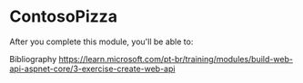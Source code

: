 # ContosoPizza
After you complete this module, you'll be able to:

Bibliography
https://learn.microsoft.com/pt-br/training/modules/build-web-api-aspnet-core/3-exercise-create-web-api

